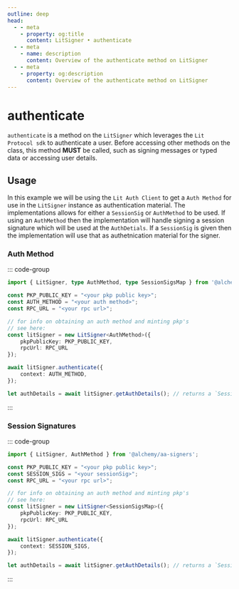 ```yaml
---
outline: deep
head:
  - - meta
    - property: og:title
      content: LitSigner • authenticate
  - - meta
    - name: description
      content: Overview of the authenticate method on LitSigner
  - - meta
    - property: og:description
      content: Overview of the authenticate method on LitSigner
---
```


# authenticate
`authenticate` is a method on the `LitSigner` which leverages the `Lit Protocol sdk` to authenticate a user. Before accessing other methods on the class, this method **MUST** be called, such as signing messages or typed data or accessing user details.


## Usage
In this example we will be using the `Lit Auth Client` to get a `Auth Method` for use in the `LitSigner` instance as authentication material. The implementations allows for either a `SessionSig` or `AuthMethod` to be used. If using an `AuthMethod` then the implementation will handle signing a session signature which will be used at the `AuthDetials`. If a `SessionSig` is given then the implementation will use that as authetnication material for the signer.

### Auth Method
::: code-group
```ts [example.ts]
import { LitSigner, type AuthMethod, type SessionSigsMap } from '@alchemy/aa-signers';

const PKP_PUBLIC_KEY = "<your pkp public key>";
const AUTH_METHOD = "<your auth method>";
const RPC_URL = "<your rpc url>";

// for info on obtaining an auth method and minting pkp's
// see here: 
const litSigner = new LitSigner<AuthMethod>({
    pkpPublicKey: PKP_PUBLIC_KEY,
    rpcUrl: RPC_URL    
});

await litSigner.authenticate({
    context: AUTH_METHOD,
});

let authDetails = await litSigner.getAuthDetails(); // returns a `SessionSigMap` regardless of using an auth sig or session signature

```
:::

### Session Signatures
::: code-group
```ts [example.ts]
import { LitSigner, AuthMethod } from '@alchemy/aa-signers';

const PKP_PUBLIC_KEY = "<your pkp public key>";
const SESSION_SIGS = "<your sessionSig>";
const RPC_URL = "<your rpc url>";

// for info on obtaining an auth method and minting pkp's
// see here: 
const litSigner = new LitSigner<SessionSigsMap>({
    pkpPublicKey: PKP_PUBLIC_KEY,
    rpcUrl: RPC_URL    
});

await litSigner.authenticate({
    context: SESSION_SIGS,
});

let authDetails = await litSigner.getAuthDetails(); // returns a `SessionSigMap` regardless of using an auth sig or session signature

```
:::